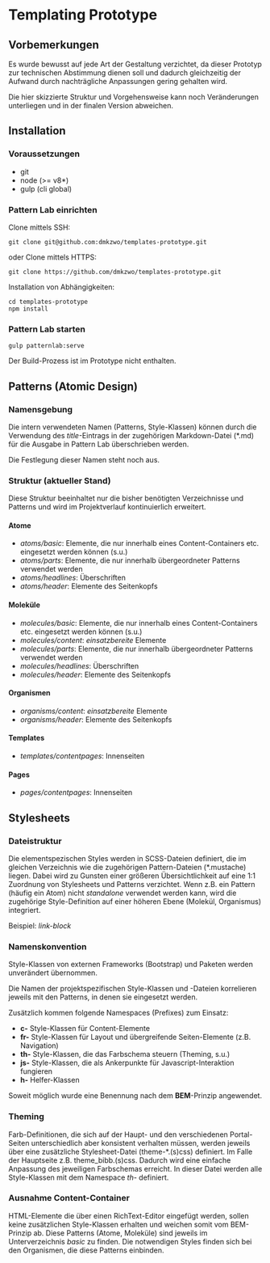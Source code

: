 # Templating Prototype

## Vorbemerkungen

Es wurde bewusst auf jede Art der Gestaltung verzichtet, da dieser Prototyp zur technischen Abstimmung dienen soll und dadurch gleichzeitig der Aufwand durch nachträgliche Anpassungen gering gehalten wird.

Die hier skizzierte Struktur und Vorgehensweise kann noch Veränderungen unterliegen und in der finalen Version abweichen.

## Installation

### Voraussetzungen

* git
* node (>= v8*)
* gulp (cli global)

### Pattern Lab einrichten

Clone mittels SSH:

    git clone git@github.com:dmkzwo/templates-prototype.git

oder Clone mittels HTTPS:    

    git clone https://github.com/dmkzwo/templates-prototype.git
    
Installation von Abhängigkeiten:
    
    cd templates-prototype
    npm install
    
### Pattern Lab starten
    
    gulp patternlab:serve
    
Der Build-Prozess ist im Prototype nicht enthalten.    
   
   
## Patterns (Atomic Design)

### Namensgebung

Die intern verwendeten Namen (Patterns, Style-Klassen) können durch die Verwendung des *title*-Eintrags in der zugehörigen Markdown-Datei (*.md) für die Ausgabe in Pattern Lab überschrieben werden.

Die Festlegung dieser Namen steht noch aus.


### Struktur (aktueller Stand)

Diese Struktur beeinhaltet nur die bisher benötigten Verzeichnisse und Patterns und wird im Projektverlauf kontinuierlich erweitert.

#### Atome

* *atoms/basic*: Elemente, die nur innerhalb eines Content-Containers etc. eingesetzt werden können (s.u.)
* *atoms/parts*: Elemente, die nur innerhalb übergeordneter Patterns verwendet werden
* *atoms/headlines*: Überschriften
* *atoms/header*: Elemente des Seitenkopfs     

#### Moleküle

* *molecules/basic*: Elemente, die nur innerhalb eines Content-Containers etc. eingesetzt werden können (s.u.)
* *molecules/content*: *einsatzbereite* Elemente
* *molecules/parts*: Elemente, die nur innerhalb übergeordneter Patterns verwendet werden
* *molecules/headlines*: Überschriften
* *molecules/header*: Elemente des Seitenkopfs     

#### Organismen

* *organisms/content*: *einsatzbereite* Elemente
* *organisms/header*: Elemente des Seitenkopfs     

#### Templates

* *templates/contentpages*: Innenseiten

#### Pages

* *pages/contentpages*: Innenseiten



## Stylesheets

### Dateistruktur

Die elementspezischen Styles werden in SCSS-Dateien definiert, die im gleichen Verzeichnis wie die zugehörigen Pattern-Dateien (*.mustache) liegen.
Dabei wird zu Gunsten einer größeren Übersichtlichkeit auf eine 1:1 Zuordnung von Stylesheets und Patterns verzichtet.
Wenn z.B. ein Pattern (häufig ein Atom) nicht *standalone* verwendet werden kann, wird die zugehörige Style-Definition auf einer höheren Ebene (Molekül, Organismus) integriert.

Beispiel: *link-block*

### Namenskonvention

Style-Klassen von externen Frameworks (Bootstrap) und Paketen werden unverändert übernommen.

Die Namen der projektspezifischen Style-Klassen und -Dateien korrelieren jeweils mit den Patterns, in denen sie eingesetzt werden.

Zusätzlich kommen folgende Namespaces (Prefixes) zum Einsatz:

* **c-** Style-Klassen für Content-Elemente
* **fr-** Style-Klassen für Layout und übergreifende Seiten-Elemente (z.B. Navigation)
* **th-** Style-Klassen, die das Farbschema steuern (Theming, s.u.)
* **js-** Style-Klassen, die als Ankerpunkte für Javascript-Interaktion fungieren
* **h-** Helfer-Klassen

Soweit möglich wurde eine Benennung nach dem **BEM**-Prinzip angewendet.

### Theming

Farb-Definitionen, die sich auf der Haupt- und den verschiedenen Portal-Seiten unterschiedlich aber konsistent verhalten müssen, werden jeweils über eine zusätzliche Stylesheet-Datei (theme-*.(s)css) definiert.
Im Falle der Hauptseite z.B. theme_bibb.(s)css. Dadurch wird eine einfache Anpassung des jeweiligen Farbschemas erreicht.
In dieser Datei werden alle Style-Klassen mit dem Namespace *th-* definiert.

### Ausnahme Content-Container

HTML-Elemente die über einen RichText-Editor eingefügt werden, sollen keine zusätzlichen Style-Klassen erhalten und weichen somit vom BEM-Prinzip ab.
Diese Patterns (Atome, Moleküle) sind jeweils im Unterverzeichnis *basic* zu finden.
Die notwendigen Styles finden sich bei den Organismen, die diese Patterns einbinden.
